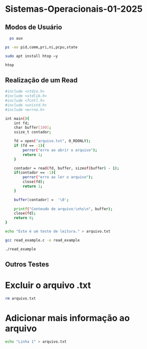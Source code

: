 # Sistemas-Operacionais-01-2025

## Modos de Usuário 

```bash  
  ps aux
```

```bash 
ps -eo pid,comm,pri,ni,pcpu,state
```


```bash 
sudo apt install htop –y
```

```bash 
htop
```

## Realização de um Read

```bash 
#include <stdio.h>
#include <stdlib.h>
#include <fcntl.h>
#include <unistd.h>
#include <errno.h>

int main(){
	int fd;
	char buffer[100];
	ssize_t contador;

	fd = open("arquivo.txt", O_RDONLY);
	if (fd == -1){
		perror("erro ao abrir o arquivo");
		return 1;
	}

	contador = read(fd, buffer, sizeof(buffer) - 1);
	if(contador == -1){
		perror("erro ao ler o arquivo");
		close(fd);
		return 1;
	}

	buffer[contador] =  '\0';
	
	printf("Conteudo de arquivo:\n%s\n", buffer);
	close(fd);
	return 0;
}
```

```bash 
echo "Este é um teste de leitura." > arquivo.txt
```

```bash 
gcc read_example.c -o read_example 
```

```bash 
./read_example
```

## Outros Testes
# Excluir o arquivo .txt

```bash
rm arquivo.txt
```

# Adicionar mais informação ao arquivo
```bash 
echo "Linha 1" > arquivo.txt
```


